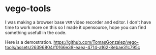 # vego-tools

I was making a browser base `VRM` video recorder and editor. 
I don't have time to work more on this so I made it opensource, hope you can find something usefull in the code.

Here is a demostration.
https://github.com/TomasGonzalez/vego-tools/assets/26396804/f0166e38-eaea-4714-a162-8ebae31c795c
